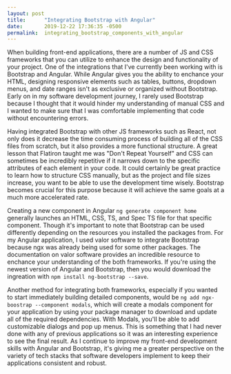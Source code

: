 ```yaml
---
layout: post
title:      "Integrating Bootstrap with Angular"
date:       2019-12-22 17:36:35 -0500
permalink:  integrating_bootstrap_components_with_angular
---
```


When building front-end applications, there are a number of JS and CSS frameworks that you can utilize to enhance the design and functionality of your project. One of the integrations that I've currently been working with is Bootstrap and Angular. While Angular gives you the ability to enchance your HTML, designing responsive elements such as tables, buttons, dropdown menus, and date ranges isn't as exclusive or organized without Bootstrap. Early on in my software development journey, I rarely used Bootstrap because I thought that it would hinder my understanding of manual CSS and I wanted to make sure that I was comfortable implementing that code without encountering errors. 

Having integrated Bootstrap with other JS frameworks such as React, not only does it decrease the time consuming process of building all of the CSS files from scratch, but it also provides a more functional structure. A great lesson that Flatiron taught me was "Don't Repeat Yourself" and CSS can sometimes be incredibly repetitive if it narrows down to the specific attributes of each element in your code. It could certainly be great practice to learn how to structure CSS manually, but as the project and file sizes increase, you want to be able to use the development time wisely. Bootstrap becomes crucial for this purpose because it will achieve the same goals at a much more accelerated rate.

Creating a new component in Angular `ng generate component home` generally launches an HTML, CSS, TS, and Spec TS file for that specific component. Though it's important to note that Bootstrap can be used differently depending on the resources you installed the packages from. For my Angular application, I used valor software to integrate Bootstrap because ngx was already being used for some other packages. The documentation on valor software provides an incredible resource to enchance your understanding of the both frameworks. If you're using the newest version of Angular and Bootstrap, then you would download the ingreation with `npm install ng-bootstrap --save`. 

Another method for integrating both frameworks, especially if you wanted to start immediately building detailed components, would be `ng add ngx-boostrap --component modals`, which will create a modals component for your application by using your package manager to download and update all of the required dependencies. With Modals, you'll be able to add customizable dialogs and pop up menus. This is something that I had never done with any of previous applications so it was an interesting experience to see the final result. As I continue to improve my front-end development skills with Angular and Bootstrap, it's giving me a greater perspective on the variety of tech stacks that software developers implement to keep their applications consistent and robust.

